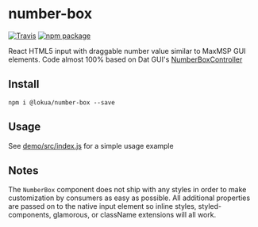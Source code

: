 # number-box

[![Travis][build-badge]][build]
[![npm package][npm-badge]][npm]

<!-- [![npm][npm]][npm] -->

<!-- [![Coveralls][coveralls-badge]][coveralls] -->

React HTML5 input with draggable number value similar to MaxMSP GUI elements.
Code almost 100% based on Dat GUI's [NumberBoxController](https://github.com/dataarts/dat.gui/blob/master/src/dat/controllers/NumberControllerBox.js)

## Install

```
npm i @lokua/number-box --save
```

## Usage

See [demo/src/index.js][demo-source] for a simple usage example

## Notes

The `NumberBox` component does not ship with any styles in order to make
customization by consumers as easy as possible. All additional properties
are passed on to the native input element so inline styles, styled-components,
glamorous, or className extensions will all work.

[build-badge]: https://img.shields.io/travis/Lokua/number-box/master.png?style=flat-square
[build]: https://travis-ci.org/Lokua/number-box.svg?branch=master
[npm-badge]: https://img.shields.io/npm/v/@lokua/number-box.png?style=flat-square
[npm]: https://www.npmjs.org/package/@lokua/number-box

<!-- [coveralls-badge]: https://img.shields.io/coveralls/user/repo/master.png?style=flat-square -->

<!-- [coveralls]: https://coveralls.io/github/user/repo -->

[demo-source]: demo/src/index.js
